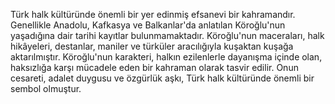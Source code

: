 Türk halk kültüründe önemli bir yer edinmiş efsanevi bir kahramandır. Genellikle Anadolu, Kafkasya ve Balkanlar'da anlatılan Köroğlu'nun yaşadığına dair tarihi kayıtlar bulunmamaktadır. Köroğlu'nun maceraları, halk hikâyeleri, destanlar, maniler ve türküler aracılığıyla kuşaktan kuşağa aktarılmıştır. 
Köroğlu'nun karakteri, halkın ezilenlerle dayanışma içinde olan, haksızlığa karşı mücadele eden bir kahraman olarak tasvir edilir.
Onun cesareti, adalet duygusu ve özgürlük aşkı, Türk halk kültüründe önemli bir sembol olmuştur.

